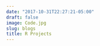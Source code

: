```yaml
---
date: "2017-10-31T22:27:21-05:00"
draft: false
image: Code.jpg
slug: blogs
title: R Projects
---
```


